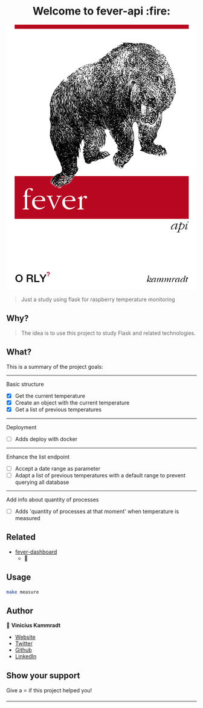 <h1 align="center">Welcome to fever-api :fire: </h1>

<p align="center">
  <img src="./.images/fever-api.png" />
</p>

> Just a study using flask for raspberry temperature monitoring

## Why?

> The idea is to use this project to study Flask and related technologies.

## What?
This is a summary of the project goals:

---
Basic structure
- [x]  Get the current temperature
- [x]  Create an object with the current temperature
- [x]  Get a list of previous temperatures
---

Deployment
- [ ]  Adds deploy with docker
---

Enhance the list endpoint
- [ ]  Accept a date range as parameter
- [ ]  Adapt a list of previous temperatures with a default range to prevent querying all database
---

Add info about quantity of processes
- [ ]  Adds 'quantity of processes at that moment' when temperature is measured
## Related
- [fever-dashboard](.)
    - 🚧

## Usage

```sh
make measure
```

## Author

👤 **Vinicius Kammradt**

* [Website](https://kammradt.now.sh)
* [Twitter](https://twitter.com/kammzinho)
* [Github](https://github.com/kammradt)
* [LinkedIn](https://linkedin.com/in/vinicius-kammradt)

## Show your support

Give a ⭐️ if this project helped you!

***
